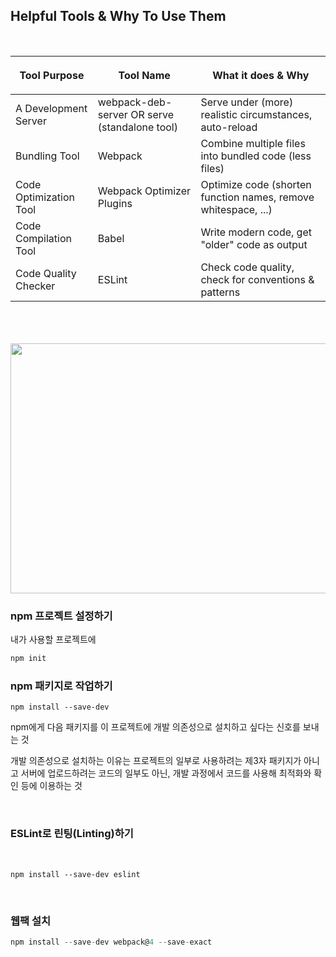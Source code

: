 ## Helpful Tools & Why To Use Them

<br>

|<p align="center">Tool Purpose<p>|<p align="center">Tool Name<p>|<p align="center">What it does & Why<p>|
|------|---|---|
|A Development Server|webpack-deb-server OR serve (standalone tool)|Serve under (more) realistic circumstances, auto-reload|
|Bundling Tool|Webpack|Combine multiple files into bundled code (less files)|
|Code Optimization Tool|Webpack Optimizer Plugins|Optimize code (shorten function names, remove whitespace, ...)|
|Code Compilation Tool|Babel|Write modern code, get "older" code as output|
|Code Quality Checker|ESLint|Check code quality, check for conventions & patterns|

<br>
<br>
<br>

<img width="800" height="400" src="https://user-images.githubusercontent.com/114131063/230819690-d410418b-459c-49d4-9b8d-8920d995a16f.png">


<br>

### npm 프로젝트 설정하기 

내가 사용할 프로젝트에 
```javascript
npm init 
```

### npm 패키지로 작업하기

```
npm install --save-dev
```

npm에게 다음 패키지를 이 프로젝트에 개발 의존성으로 설치하고 싶다는 신호를 보내는 것

개발 의존성으로 설치하는 이유는 프로젝트의 일부로 사용하려는 제3자 패키지가 아니고 서버에 업로드하려는 코드의 일부도 아닌, 개발 과정에서 코드를 사용해 최적화와 확인 등에 이용하는 것

<br>

### ESLint로 린팅(Linting)하기 

<br>

```
npm install --save-dev eslint
```

<br>

### 웹팩 설치 

```javascript
npm install --save-dev webpack@4 --save-exact 
```

